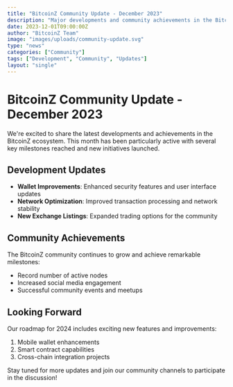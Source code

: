 ```yaml
---
title: "BitcoinZ Community Update - December 2023"
description: "Major developments and community achievements in the BitcoinZ ecosystem for December 2023"
date: 2023-12-01T09:00:00Z
author: "BitcoinZ Team"
image: "images/uploads/community-update.svg"
type: "news"
categories: ["Community"]
tags: ["Development", "Community", "Updates"]
layout: "single"
---
```


# BitcoinZ Community Update - December 2023

We're excited to share the latest developments and achievements in the BitcoinZ ecosystem. This month has been particularly active with several key milestones reached and new initiatives launched.

## Development Updates

- **Wallet Improvements**: Enhanced security features and user interface updates
- **Network Optimization**: Improved transaction processing and network stability
- **New Exchange Listings**: Expanded trading options for the community

## Community Achievements

The BitcoinZ community continues to grow and achieve remarkable milestones:

- Record number of active nodes
- Increased social media engagement
- Successful community events and meetups

## Looking Forward

Our roadmap for 2024 includes exciting new features and improvements:

1. Mobile wallet enhancements
2. Smart contract capabilities
3. Cross-chain integration projects

Stay tuned for more updates and join our community channels to participate in the discussion!

